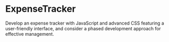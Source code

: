 # ExpenseTracker
Develop an expense tracker with JavaScript and advanced CSS featuring a user-friendly interface, and consider a phased development approach for effective management.
